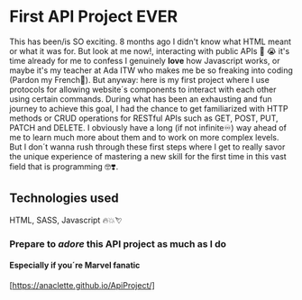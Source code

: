 # First API Project EVER

This has been/is SO exciting. 8 months ago I didn't know what HTML meant or what it was for. But look at me now!, interacting with public APIs :pleading_face: :sob: it's time already for me to confess I genuinely **love** how Javascript works, or maybe it's my teacher at Ada ITW who makes me be so freaking into coding (Pardon my French:nail_care:). But anyway: here is my first project where I use protocols for allowing website´s components to interact with each other using certain commands. 
During what has been an exhausting and fun journey to achieve this goal, I had the chance to get familiarized with HTTP methods or CRUD operations for RESTful APIs such as GET, POST, PUT, PATCH and DELETE. I obviously have a long (if not infinite:infinity:) way ahead of me to learn much more about them and to work on more complex levels. But I don´t wanna rush through these first steps where I get to really savor the unique experience of mastering a new skill for the first time in this vast field that is programming :nerd_face::heavy_heart_exclamation:. 

## Technologies used
HTML, SASS, Javascript :fire::boom::cupid:

### Prepare to *adore* this API project as much as I do
#### Especially if you´re Marvel fanatic  

[https://anaclette.github.io/ApiProject/]